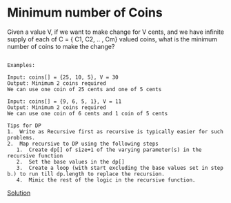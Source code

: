 # Minimum number of Coins
Given a value V, if we want to make change for V cents, and we have infinite supply of each of C = { C1, C2, .. , Cm} valued coins,
 what is the minimum number of coins to make the change?

```

Examples:

Input: coins[] = {25, 10, 5}, V = 30
Output: Minimum 2 coins required
We can use one coin of 25 cents and one of 5 cents

Input: coins[] = {9, 6, 5, 1}, V = 11
Output: Minimum 2 coins required
We can use one coin of 6 cents and 1 coin of 5 cents
```

```
Tips for DP
1.  Write as Recursive first as recursive is typically easier for such problems.
2.  Map recursive to DP using the following steps
   1.  Create dp[] of size+1 of the varying parameter(s) in the recursive function
   2.  Set the base values in the dp[]
   3.  Create a loop (with start excluding the base values set in step b.) to run till dp.length to replace the recursion.
   4.  Mimic the rest of the logic in the recursive function.
```

[Solution](./src/CountMinCoin.java)